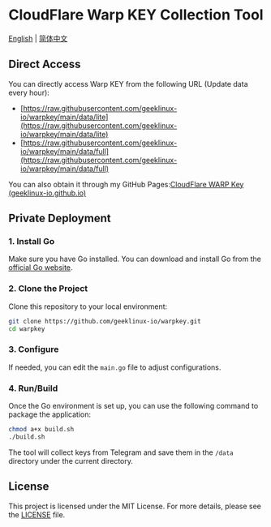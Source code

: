 # CloudFlare Warp KEY Collection Tool

[English](README.md) | [简体中文](README_CN.md) 

## Direct Access

You can directly access Warp KEY from the following URL (Update data every hour):

- [https://raw.githubusercontent.com/geeklinux-io/warpkey/main/data/lite](https://raw.githubusercontent.com/geeklinux-io/warpkey/main/data/lite)
- [https://raw.githubusercontent.com/geeklinux-io/warpkey/main/data/full](https://raw.githubusercontent.com/geeklinux-io/warpkey/main/data/full)

You can also obtain it through my GitHub Pages:[CloudFlare WARP Key (geeklinux-io.github.io)](https://geeklinux-io.github.io/warpkey/)

## Private Deployment

### 1. Install Go

Make sure you have Go installed. You can download and install Go from the [official Go website](https://golang.org/dl/).

### 2. Clone the Project

Clone this repository to your local environment:

```bash
git clone https://github.com/geeklinux-io/warpkey.git
cd warpkey
```

### 3. Configure

If needed, you can edit the `main.go` file to adjust configurations.

### 4. Run/Build

Once the Go environment is set up, you can use the following command to package the application:

```bash
chmod a+x build.sh
./build.sh
```

The tool will collect keys from Telegram and save them in the `/data` directory under the current directory.

## License

This project is licensed under the MIT License. For more details, please see the [LICENSE](LICENSE) file.

